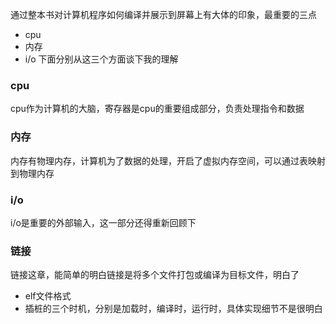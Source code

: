 通过整本书对计算机程序如何编译并展示到屏幕上有大体的印象，最重要的三点
* cpu
* 内存
* i/o
下面分别从这三个方面谈下我的理解

### cpu
cpu作为计算机的大脑，寄存器是cpu的重要组成部分，负责处理指令和数据

### 内存
内存有物理内存，计算机为了数据的处理，开启了虚拟内存空间，可以通过表映射到物理内存

### i/o
i/o是重要的外部输入，这一部分还得重新回顾下

### 链接
链接这章，能简单的明白链接是将多个文件打包或编译为目标文件，明白了
* elf文件格式
* 插桩的三个时机，分别是加载时，编译时，运行时，具体实现细节不是很明白
